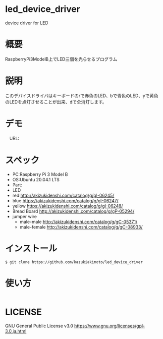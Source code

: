 # led_device_driver
device driver for LED

# 概要
RaspberryPi3ModelB上でLED三個を光らせるプログラム

# 説明
このデバイスドライバはキーボードのrで赤色のLED、bで青色のLED、yで黄色のLEDを点灯させることが出来、dで全消灯します。

# デモ
　URL:
 
# スペック
- PC:Raspberry Pi 3 Model B  
- OS:Ubuntu 20.04.1 LTS  
- Part:
 - LED  
  - red http://akizukidenshi.com/catalog/g/gI-06245/ 
  - blue https://akizukidenshi.com/catalog/g/gI-06247/  
  - yellow https://akizukidenshi.com/catalog/g/gI-06248/  
 - Bread Board http://akizukidenshi.com/catalog/g/gP-05294/  
 - jumper wire 
   - male-male http://akizukidenshi.com/catalog/g/gC-05371/  
   - male-female http://akizukidenshi.com/catalog/g/gC-08933/  
 
# インストール
~~~
$ git clone https://github.com/kazukiakimoto/led_device_driver
~~~

# 使い方
~~~

~~~


# LICENSE
GNU General Public License v3.0
https://www.gnu.org/licenses/gpl-3.0.ja.html
